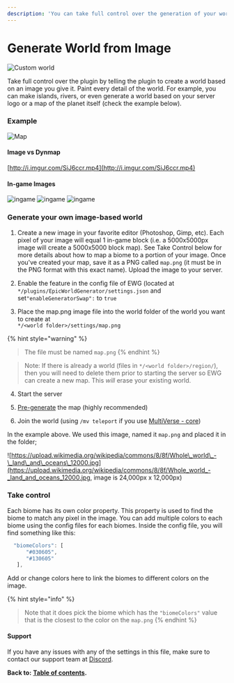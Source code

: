 ```yaml
---
description: 'You can take full control over the generation of your world, block by block.'
---
```


# Generate World from Image

![Custom world](http://i.imgur.com/b84tZgQ.png)

Take full control over the plugin by telling the plugin to create a world based on an image you give it. Paint every detail of the world. For example, you can make islands, rivers, or even generate a world based on your server logo or a map of the planet itself \(check the example below\).

### Example

![Map](http://i.imgur.com/AV2md6W.png)

#### Image vs Dynmap

[http://i.imgur.com/SiJ6ccr.mp4](http://i.imgur.com/SiJ6ccr.mp4)

#### In-game Images

![ingame](http://i.imgur.com/b84tZgQ.png) ![ingame](http://i.imgur.com/O4uIC8B.png) ![ingame](http://i.imgur.com/4MuaNdJ.png)

### Generate your own image-based world

1. Create a new image in your favorite editor (Photoshop, Gimp, etc). Each pixel of your image will equal 1 in-game block (i.e. a 5000x5000px image will create a 5000x5000 block map). See Take Control below for more details about how to map a biome to a portion of your image. Once you've created your map, save it as a PNG called `map.png` (it must be in the PNG format with this exact name). Upload the image to your server.

2. Enable the feature in the config file of EWG \(located at `*/plugins/EpicWorldGenerator/settings.json` and set`"enableGeneratorSwap":` to `true`

3. Place the map.png image file into the world folder of the world you want to create at  
`*/<world folder>/settings/map.png`

{% hint style="warning" %}
> The file must be named `map.png`
{% endhint %}

> Note: If there is already a world (files in `*/<world folder>/region/`), then you will need to delete them prior to starting the server so EWG can create a new map. This *will* erase your existing world.

4. Start the server

5. [Pre-generate](https://docs.dynamic-bytes.com/beginner/world-configuration/generate-world-from-image) the map (highly recommended)

6. Join the world \(using `/mv teleport` if you use [MultiVerse - core](https://dev.bukkit.org/projects/multiverse-core)\)

In the example above. We used this image, named it `map.png` and placed it in the folder; 

![https://upload.wikimedia.org/wikipedia/commons/8/8f/Whole\_world\_-\_land\_and\_oceans\_12000.jpg](https://upload.wikimedia.org/wikipedia/commons/8/8f/Whole_world_-_land_and_oceans_12000.jpg, image is 24,000px x 12,000px)

### Take control

Each biome has its own color property. This property is used to find the biome to match any pixel in the image. You can add multiple colors to each biome using the config files for each biomes. Inside the config file, you will find something like this:

```javascript
  "biomeColors": [
      "#030605",
      "#130605"
   ],
```

Add or change colors here to link the biomes to different colors on the image.

{% hint style="info" %}
> Note that it does pick the biome which has the `"biomeColors"` value that is the closest to the color on the `map.png`
{% endhint %}

#### Support

If you have any issues with any of the settings in this file, make sure to contact our support team at [Discord](https://discord.gg/Jq3ecb3).

**Back to:** [**Table of contents**](https://docs.dynamic-bytes.com/table-of-contents)**.**

